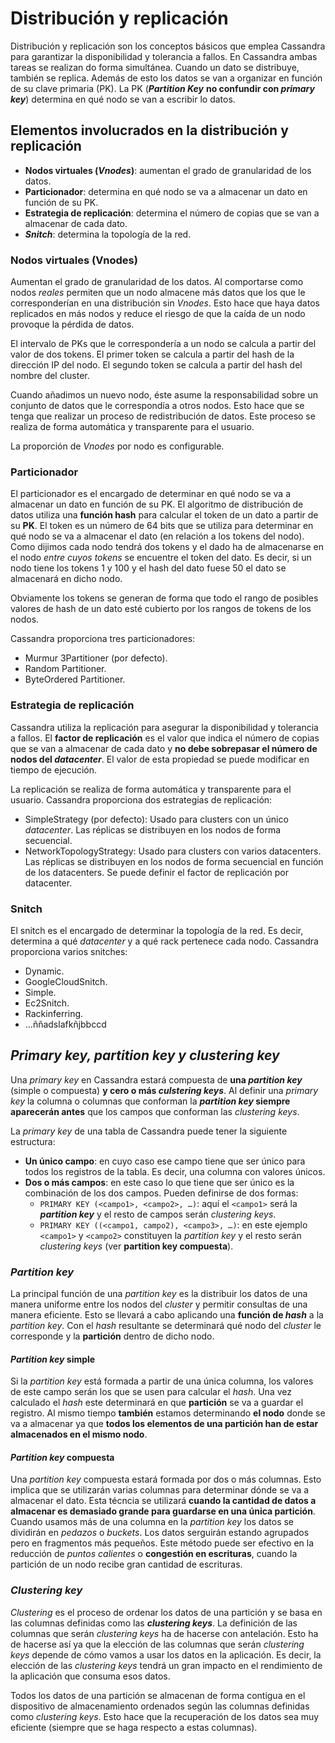 # Distribución y replicación

Distribución y replicación son los conceptos básicos que emplea Cassandra para garantizar la disponibilidad y tolerancia a fallos. En Cassandra ambas tareas se realizan do forma simultánea. Cuando un dato se distribuye, también se replica. Además de esto los datos se van a organizar en función de su clave primaria (PK). La PK (***Partition Key*** **no confundir con *primary key***) determina en qué nodo se van a escribir lo datos.

## Elementos involucrados en la distribución y replicación

* **Nodos virtuales (*Vnodes*)**: aumentan el grado de granularidad de los datos.
* **Particionador**: determina en qué nodo se va a almacenar un dato en función de su PK.
* **Estrategia de replicación**: determina el número de copias que se van a almacenar de cada dato.
* ***Snitch***: determina la topología de la red.

### Nodos virtuales (Vnodes)

Aumentan el grado de granularidad de los datos. Al comportarse como nodos *reales* permiten que un nodo almacene más datos que los que le corresponderían en una distribución sin *Vnodes*. Esto hace que haya datos replicados en más nodos y reduce el riesgo de que la caída de un nodo provoque la pérdida de datos.

El intervalo de PKs que le correspondería a un nodo se calcula a partir del valor de dos tokens. El primer token se calcula a partir del hash de la dirección IP del nodo. El segundo token se calcula a partir del hash del nombre del cluster.

Cuando añadimos un nuevo nodo, éste asume la responsabilidad sobre un conjunto de datos que le correspondía a otros nodos. Esto hace que se tenga que realizar un proceso de redistribución de datos. Este proceso se realiza de forma automática y transparente para el usuario.

La proporción de *Vnodes* por nodo es configurable.

### Particionador

El particionador es el encargado de determinar en qué nodo se va a almacenar un dato en función de su PK. El algoritmo de distribución de datos utiliza una **función hash** para calcular el token de un dato a partir de su **PK**. El token es un número de 64 bits que se utiliza para determinar en qué nodo se va a almacenar el dato (en relación a los tokens del nodo). Como dijimos cada nodo tendrá dos tokens y el dado ha de almacenarse en el nodo *entre cuyos tokens* se encuentre el token del dato. Es decir, si un nodo tiene los tokens 1 y 100 y el hash del dato fuese 50 el dato se almacenará en dicho nodo.

Obviamente los tokens se generan de forma que todo el rango de posibles valores de hash de un dato esté cubierto por los rangos de tokens de los nodos.

 Cassandra proporciona tres particionadores:

* Murmur 3Partitioner (por defecto).
* Random Partitioner.
* ByteOrdered Partitioner.

### Estrategia de replicación

Cassandra utiliza la replicación para asegurar la disponibilidad y tolerancia a fallos. El **factor de replicación** es el valor que indica el número de copias que se van a almacenar de cada dato y **no debe sobrepasar el número de nodos del *datacenter***. El valor de esta propiedad se puede modificar en tiempo de ejecución.

La replicación se realiza de forma automática y transparente para el usuario. Cassandra proporciona dos estrategias de replicación:

* SimpleStrategy (por defecto): Usado para clusters con un único *datacenter*. Las réplicas se distribuyen en los nodos de forma secuencial.
* NetworkTopologyStrategy: Usado para clusters con varios datacenters. Las réplicas se distribuyen en los nodos de forma secuencial en función de los datacenters. Se puede definir el factor de replicación por datacenter.

### Snitch

El snitch es el encargado de determinar la topología de la red. Es decir, determina a qué *datacenter* y a qué rack pertenece cada nodo. Cassandra proporciona varios snitches:

* Dynamic.
* GoogleCloudSnitch.
* Simple.
* Ec2Snitch.
* Rackinferring.
* ...ññadslafkñjbbccd

## *Primary key, partition key y clustering key*

Una *primary key* en Cassandra estará compuesta de **una *partition key*** (simple o compuesta) **y cero o más *culstering keys***. Al definir una *primary key* la columna o columnas que conforman la ***partition key* siempre aparecerán antes** que los campos que conforman las *clustering keys*.

La *primary key* de una tabla de Cassandra puede tener la siguiente estructura:

* **Un único campo**: en cuyo caso ese campo tiene que ser único para todos los registros de la tabla. Es decir, una columna con valores únicos.
* **Dos o más campos**: en este caso lo que tiene que ser único es la combinación de los dos campos. Pueden definirse de dos formas:
  * `PRIMARY KEY (<campo1>, <campo2>, …)`: aquí el `<campo1>` será la ***partition key*** y el resto de campos serán *clustering keys*.
  * `PRIMARY KEY ((<campo1, campo2), <campo3>, …)`: en este ejemplo `<campo1>` y `<campo2>` constituyen la *partition key* y el resto serán *clustering keys* (ver **partition key compuesta**).

### *Partition key*

La principal función de una *partition key* es la distribuir los datos de una manera uniforme entre los nodos del *cluster* y permitir consultas de una manera eficiente. Esto se llevará a cabo aplicando una **función de *hash*** a la *partition key*. Con el *hash* resultante se determinará qué nodo del *cluster* le corresponde y la **partición** dentro de dicho nodo.

#### *Partition key* simple

Si la *partition key* está formada a partir de una única columna, los valores de este campo serán los que se usen para calcular el *hash*. Una vez calculado el *hash* este determinará en que **partición** se va a guardar el registro. Al mismo tiempo **también** estamos determinando **el nodo** donde se va a almacenar ya que **todos los elementos de una partición han de estar almacenados en el mismo nodo**.

#### *Partition key* compuesta

Una *partition key* compuesta estará formada por dos o más columnas. Esto implica que se utilizarán varias columnas para determinar dónde se va a almacenar el dato. Esta técncia se utilizará **cuando la cantidad de datos a almacenar es demasiado grande para guardarse en una única partición**. Cuando usamos más de una columna en la *partition key* los datos se dividirán en *pedazos* o *buckets*. Los datos serguirán estando agrupados pero en fragmentos más pequeños. Este método puede ser efectivo en la reducción de *puntos calientes* o **congestión en escrituras**, cuando la partición de un nodo recibe gran cantidad de escrituras.

### *Clustering key*

*Clustering* es el proceso de ordenar los datos de una partición y se basa en las columnas definidas como las ***clustering keys***. La definición de las columnas que serán *clustering keys* ha de hacerse con antelación. Esto ha de hacerse así ya que la elección de las columnas que serán *clustering keys* depende de cómo vamos a usar los datos en la aplicación. Es decir, la elección de las *clustering keys* tendrá un gran impacto en el rendimiento de la aplicación que consuma esos datos.  

Todos los datos de una partición se almacenan de forma contigua en el dispositivo de almacenamiento ordenados según las columnas definidas como *clustering keys*. Esto hace que la recuperación de los datos sea muy eficiente (siempre que se haga respecto a estas columnas).
